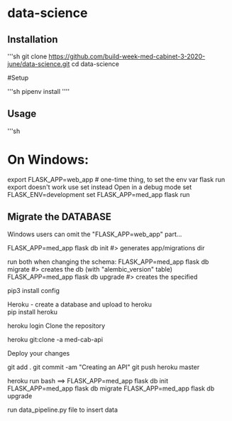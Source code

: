 # data-science

## Installation 


'''sh 
git clone https://github.com/build-week-med-cabinet-3-2020-june/data-science.git
cd data-science

#Setup

'''sh
pipenv install
''''

## Usage 

'''sh

# On Windows:
export FLASK_APP=web_app # one-time thing, to set the env var
flask run
export doesn't work use set instead
Open in a debug mode
set FLASK_ENV=development
set FLASK_APP=med_app
flask run 


## Migrate the DATABASE 

Windows users can omit the "FLASK_APP=web_app" part...

FLASK_APP=med_app flask db init #> generates app/migrations dir

run both when changing the schema:
FLASK_APP=med_app flask db migrate #> creates the db (with "alembic_version" table)
FLASK_APP=med_app flask db upgrade #> creates the specified 

pip3 install config

Heroku - create a database and upload to heroku  
pip install heroku 

heroku login
Clone the repository

heroku git:clone -a med-cab-api

Deploy your changes

git add .
git commit -am "Creating an API"
git push heroku master

heroku run bash ==> 
FLASK_APP=med_app flask db init 
FLASK_APP=med_app flask db migrate
FLASK_APP=med_app flask db upgrade

run data_pipeline.py file to insert data 
